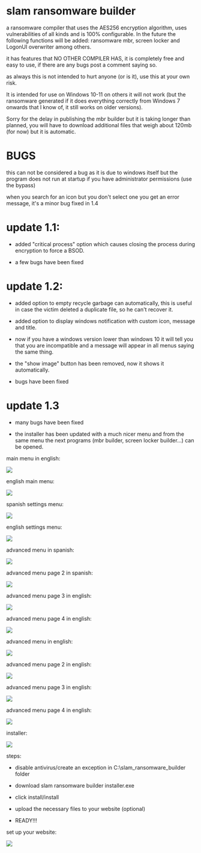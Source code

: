 # slam ransomware builder
 a ransomware compiler that uses the AES256 encryption algorithm, uses vulnerabilities of all kinds and is 100% configurable. In the future the following functions will be added: ransomware mbr, screen locker and LogonUI overwriter among others.
 
 it has features that NO OTHER COMPILER HAS, it is completely free and easy to use, if there are any bugs post a comment saying so.
 
 as always this is not intended to hurt anyone (or is it), use this at your own risk.

 It is intended for use on Windows 10-11 on others it will not work (but the ransomware generated if it does everything correctly from Windows 7 onwards that I know of, it still works on older versions).

 Sorry for the delay in publishing the mbr builder but it is taking longer than planned, you will have to download additional files that weigh about 120mb (for now) but it is automatic.

# BUGS

this can not be considered a bug as it is due to windows itself but the program does not run at startup if you have administrator permissions (use the bypass)

when you search for an icon but you don't select one you get an error message, it's a minor bug fixed in 1.4

# update 1.1:
 - added "critical process" option which causes closing the process during encryption to force a BSOD.

 - a few bugs have been fixed
 
# update 1.2:
 - added option to empty recycle garbage can automatically, this is useful in case the victim deleted a duplicate file, so he can't recover it.

 - added option to display windows notification with custom icon, message and title.

 - now if you have a windows version lower than windows 10 it will tell you that you are incompatible and a message will appear in all menus saying the same thing.

 - the "show image" button has been removed, now it shows it automatically.

 - bugs have been fixed
 
 # update 1.3
 - many bugs have been fixed

 - the installer has been updated with a much nicer menu and from the same menu the next programs (mbr builder, screen locker builder...) can be opened.
 
 main menu in english:
 
  ![](https://github.com/AnderMoralDiaz/slam-ransomware-builder/blob/main/principal%20espa.png?raw=true)

 english main menu:
 
 ![](https://github.com/AnderMoralDiaz/slam-ransomware-builder/blob/main/principal%20ingl.png?raw=true)
 
 spanish settings menu:
 
 ![](https://github.com/AnderMoralDiaz/slam-ransomware-builder/blob/main/ajustes%20es.png?raw=true)

 english settings menu:
 
 ![](https://github.com/AnderMoralDiaz/slam-ransomware-builder/blob/main/ajustes%20in.png?raw=true)
 
 advanced menu in spanish:
 
  ![](https://github.com/AnderMoralDiaz/slam-ransomware-builder/blob/main/avanzado%20esp.png?raw=true)

 advanced menu page 2 in spanish:
 
 ![](https://github.com/AnderMoralDiaz/slam-ransomware-builder/blob/main/avanzado%20esp%202.png?raw=true)
 
 advanced menu page 3 in english:
 
 ![](https://github.com/AnderMoralDiaz/slam-ransomware-builder/blob/main/avanzado%20esp%203.png?raw=true)

 advanced menu page 4 in english:
 
 ![](https://github.com/AnderMoralDiaz/slam-ransomware-builder/blob/main/avanzado%20esp%204.png?raw=true)

 advanced menu in english:
 
  ![](https://github.com/AnderMoralDiaz/slam-ransomware-builder/blob/main/avanzado%20ing.png?raw=true)

 advanced menu page 2 in english:
 
 ![](https://github.com/AnderMoralDiaz/slam-ransomware-builder/blob/main/avanzado%20ing%202.png?raw=true)
 
 advanced menu page 3 in english:
 
 ![](https://github.com/AnderMoralDiaz/slam-ransomware-builder/blob/main/avanzado%20ing%203.png?raw=true)
 
 advanced menu page 4 in english:
 
 ![](https://github.com/AnderMoralDiaz/slam-ransomware-builder/blob/main/avanzado%20ing%204.png?raw=true)
 
 installer:
 
 ![](https://github.com/AnderMoralDiaz/slam-ransomware-builder/blob/main/installer.png?raw=true)
 
 steps:
 - disable antivirus/create an exception in C:\slam_ransomware_builder folder
 
 - download slam ransomware builder installer.exe

- click install/install

- upload the necessary files to your website (optional)

- READY!!!

set up your website:

 ![](https://github.com/AnderMoralDiaz/slam-ransomware-builder/blob/main/1.gif?raw=true)
